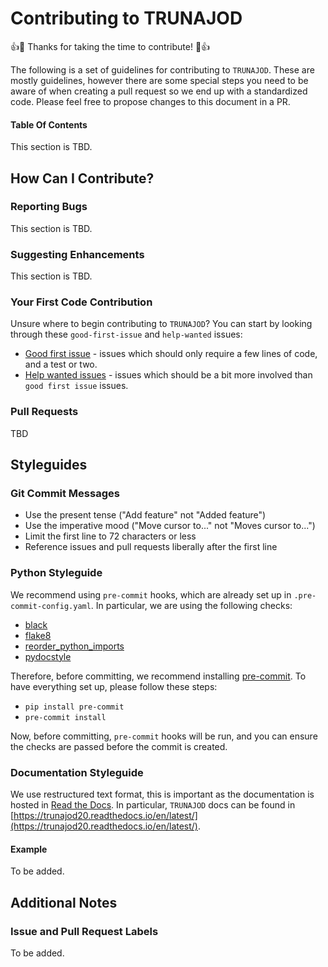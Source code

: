 # Contributing to TRUNAJOD

:+1::tada: Thanks for taking the time to contribute! :tada::+1:

The following is a set of guidelines for contributing to `TRUNAJOD`. These are mostly guidelines, however there are some special steps you need to be aware of when creating a pull request so we end up with a standardized code. Please feel free to propose changes to this document in a PR.

#### Table Of Contents

This section is TBD.

## How Can I Contribute?

### Reporting Bugs

This section is TBD.

### Suggesting Enhancements

This section is TBD.

### Your First Code Contribution

Unsure where to begin contributing to `TRUNAJOD`? You can start by looking through these `good-first-issue` and `help-wanted` issues:

* [Good first issue][good-first-issue] - issues which should only require a few lines of code, and a test or two.
* [Help wanted issues][help-wanted] - issues which should be a bit more involved than `good first issue` issues.

### Pull Requests

TBD

## Styleguides

### Git Commit Messages

* Use the present tense ("Add feature" not "Added feature")
* Use the imperative mood ("Move cursor to..." not "Moves cursor to...")
* Limit the first line to 72 characters or less
* Reference issues and pull requests liberally after the first line

### Python Styleguide

We recommend using `pre-commit` hooks, which are already set up in `.pre-commit-config.yaml`. In particular, we are using the following checks:

* [black](https://github.com/psf/black)
* [flake8](https://pypi.org/project/flake8/)
* [reorder_python_imports](https://github.com/asottile/reorder_python_imports)
* [pydocstyle](https://pypi.org/project/pydocstyle/)

Therefore, before committing, we recommend installing [pre-commit](https://pre-commit.com/). To have everything set up, please follow these steps:

* `pip install pre-commit`
* `pre-commit install`

Now, before committing, `pre-commit` hooks will be run, and you can ensure the checks are passed before the commit is created.

### Documentation Styleguide

We use restructured text format, this is important as the documentation is hosted in [Read the Docs](https://readthedocs.org/). In particular, `TRUNAJOD` docs can be found in [https://trunajod20.readthedocs.io/en/latest/](https://trunajod20.readthedocs.io/en/latest/).

#### Example

To be added.

## Additional Notes

### Issue and Pull Request Labels

To be added.

[good-first-issue]:https://github.com/dpalmasan/TRUNAJOD2.0/issues?q=is%3Aissue+is%3Aopen+label%3A%22good+first+issue%22
[help-wanted]:https://github.com/dpalmasan/TRUNAJOD2.0/issues?q=is%3Aissue+is%3Aopen+label%3A%22help+wanted%22
